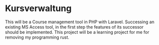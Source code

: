 # Kursverwaltung
This will be a Course management tool in PHP with Laravel. Successing an existing MS Access tool, in the first step the features of its successor should be implemented. This project will be a learning project for me for removing my programming rust.
